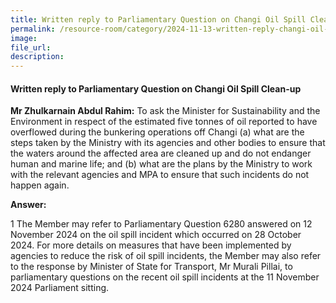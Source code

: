 ```yaml
---
title: Written reply to Parliamentary Question on Changi Oil Spill Clean-up
permalink: /resource-room/category/2024-11-13-written-reply-changi-oil-spill-clean-up/
image:
file_url:
description:
---
```

 
#### Written reply to Parliamentary Question on Changi Oil Spill Clean-up
 
**Mr Zhulkarnain Abdul Rahim:** To ask the Minister for Sustainability and the Environment in respect of the estimated five tonnes of oil reported to have overflowed during the bunkering operations off Changi (a) what are the steps taken by the Ministry with its agencies and other bodies to ensure that the waters around the affected area are cleaned up and do not endanger human and marine life; and (b) what are the plans by the Ministry to work with the relevant agencies and MPA to ensure that such incidents do not happen again.
 
**Answer:**
 
1 The Member may refer to Parliamentary Question 6280 answered on 12 November 2024 on the oil spill incident which occurred on 28 October 2024. For more details on measures that have been implemented by agencies to reduce the risk of oil spill incidents, the Member may also refer to the response by Minister of State for Transport, Mr Murali Pillai, to parliamentary questions on the recent oil spill incidents at the 11 November 2024 Parliament sitting.
